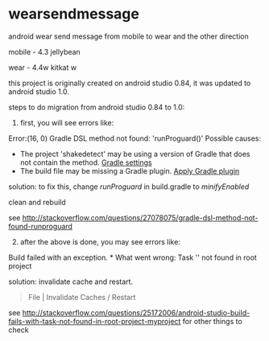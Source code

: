 wearsendmessage
===============

android wear send message from mobile to wear and the other direction


mobile - 4.3 jellybean

wear - 4.4w kitkat w


this project is originally created on android studio 0.84, it was updated to android studio 1.0.  

steps to do migration from android studio 0.84 to 1.0:

1. first, you will see errors like:

Error:(16, 0) Gradle DSL method not found: 'runProguard()' Possible causes:
<ul>
  <li>The project 'shakedetect' may be using a version of Gradle that does not contain the method. <a href="openGradleSettings">Gradle settings</a></li>
  <li>The build file may be missing a Gradle plugin. <a href="apply.gradle.plugin">Apply Gradle plugin</a></li>
</ul>

solution:
to fix this, change *runProguard* in build.gradle to *minifyEnabled*

clean and rebuild

see http://stackoverflow.com/questions/27078075/gradle-dsl-method-not-found-runproguard


2. after the above is done, you may see errors like: 

Build failed with an exception.  * What went wrong: Task '' not found in root project 

solution: 
invalidate cache and restart.
> File | Invalidate Caches / Restart

see http://stackoverflow.com/questions/25172006/android-studio-build-fails-with-task-not-found-in-root-project-myproject  for other things to check

